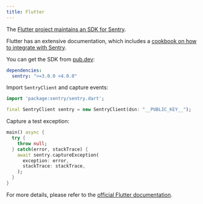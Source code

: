 ```yaml
---
title: Flutter
---
```


The [Flutter project maintains an SDK for Sentry](https://github.com/flutter/sentry).

Flutter has an extensive documentation, which includes a
[cookbook on how to integrate with Sentry](https://flutter.dev/docs/cookbook/maintenance/error-reporting).

You can get the SDK from [pub.dev](https://pub.dev/packages/sentry):

```yml
dependencies:
  sentry: ">=3.0.0 <4.0.0"
```

Import `SentryClient` and capture events:

```dart
import 'package:sentry/sentry.dart';

final SentryClient sentry = new SentryClient(dsn: "__PUBLIC_KEY__");
```

Capture a test exception:

```dart
main() async {
  try {
    throw null;
  } catch(error, stackTrace) {
    await sentry.captureException(
      exception: error,
      stackTrace: stackTrace,
    );
  }
}

```

For more details, please refer to the [official Flutter documentation](https://flutter.dev/docs/cookbook/maintenance/error-reporting).
